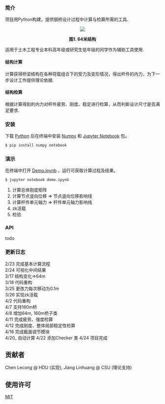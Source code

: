 
### 简介

项目用Python构建，提供钢桥设计过程中计算与检算所需的工具.

<div align=center>
<img src=https://user-images.githubusercontent.com/26713883/79548517-29200400-80c8-11ea-99a6-79b7bb52c2f8.jpg></img>
<p><b>图1. 64米结构</b></p>
</div>

适用于土木工程专业本科高年级或研究生低年级的同学作为辅助工具使用.

#### 结构计算  
计算获得桥梁结构在各种荷载组合下的受力及变形情况，得出杆件的内力，为下一步设计工作提供理论依据.
#### 结构检算 
根据计算得到的内力对杆件疲劳、刚度、稳定进行检算，从而判断设计尺寸是否满足要求.  

### 安装

下载 [Python](https://www.python.org/) 后在终端中安装 [Numpy](https://www.numpy.org.cn/) 和 [Jupyter Notebook](https://jupyter.org/) 包。  
```sh 
$ pip install numpy notebook
```
  
  

### 演示

在终端中打开 [Demo.ipynb](Demo-v2.2.3.ipynb) ，运行可获取计算过程及结果。
```sh 
$ jupyter notebook demo.ipynb
```

1. 计算总体刚度矩阵
2. 计算节点竖向位移 => 节点竖向位移影响线
3. 计算杆件单元轴力 => 杆件单元轴力影响线
4. zk活载
5. 检验
  
  
  
### API

todo


### 更新日志

2/23    完成基本计算流程  
2/24    可视化中间结果  
3/17    结构变化=>64m  
3/18    代码重构   
3/25    更改力每次移动为0.1m  
3/26    实现zk活载  
4/2     代码重构  
4/7     支持160m桥  
4/8     增加64m, 160m桥子类  
4/11    完成疲劳、强度检算  
4/12    完成刚度、整体局部稳定性检算  
4/16    完成截面调节模块  
4/20_   自动计算
4/22    添加Checker 类
4/24    项目完成

  
  

## 贡献者

Chen Lecong @ HDU (实现), Jiang Linhuang @ CSU (理论支持)



## 使用许可

[MIT](LICENSE)
